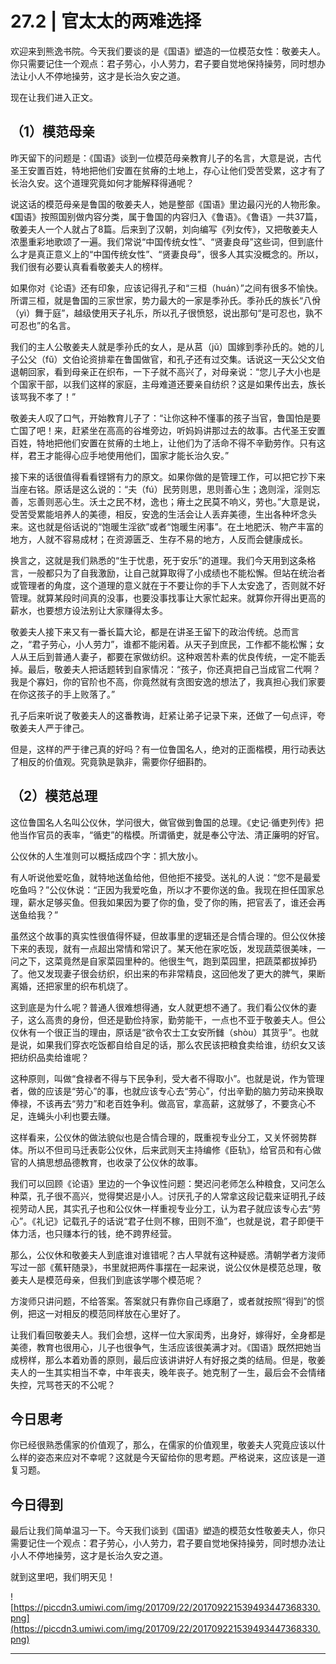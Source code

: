# 27.2 | 官太太的两难选择

欢迎来到熊逸书院。今天我们要谈的是《国语》塑造的一位模范女性：敬姜夫人。你只需要记住一个观点：君子劳心，小人劳力，君子要自觉地保持操劳，同时想办法让小人不停地操劳，这才是长治久安之道。

现在让我们进入正文。

## （1）模范母亲

昨天留下的问题是：《国语》谈到一位模范母亲教育儿子的名言，大意是说，古代圣王安置百姓，特地把他们安置在贫瘠的土地上，存心让他们受苦受累，这才有了长治久安。这个道理究竟如何才能解释得通呢？

说这话的模范母亲是鲁国的敬姜夫人，她是整部《国语》里边最闪光的人物形象。《国语》按照国别做内容分类，属于鲁国的内容归入《鲁语》。《鲁语》一共37篇，敬姜夫人一个人就占了8篇。后来到了汉朝，刘向编写《列女传》，又把敬姜夫人浓墨重彩地歌颂了一遍。我们常说“中国传统女性”、“贤妻良母”这些词，但到底什么才是真正意义上的“中国传统女性”、“贤妻良母”，很多人其实没概念的。所以，我们很有必要认真看看敬姜夫人的榜样。

如果你对《论语》还有印象，应该记得孔子和“三桓（huán）”之间有很多不愉快。所谓三桓，就是鲁国的三家世家，势力最大的一家是季孙氏。季孙氏的族长“八佾（yì）舞于庭”，越级使用天子礼乐，所以孔子很愤怒，说出那句“是可忍也，孰不可忍也”的名言。

我们的主人公敬姜夫人就是季孙氏的女人，是从莒（jǔ）国嫁到季孙氏的。她的儿子公父（fǔ）文伯论资排辈在鲁国做官，和孔子还有过交集。话说这一天公父文伯退朝回家，看到母亲正在织布，一下子就不高兴了，对母亲说：“您儿子大小也是个国家干部，以我们这样的家庭，主母难道还要亲自纺织？这是如果传出去，族长该骂我不孝了！”

敬姜夫人叹了口气，开始教育儿子了：“让你这种不懂事的孩子当官，鲁国怕是要亡国了吧！来，赶紧坐在高高的谷堆旁边，听妈妈讲那过去的故事。古代圣王安置百姓，特地把他们安置在贫瘠的土地上，让他们为了活命不得不辛勤劳作。只有这样，君王才能得心应手地使用他们，国家才能长治久安。”

接下来的话很值得看看铿锵有力的原文。如果你做的是管理工作，可以把它抄下来当座右铭。原话是这么说的：“夫（fú）民劳则思，思则善心生；逸则淫，淫则忘善，忘善则恶心生。沃土之民不材，逸也；瘠土之民莫不响义，劳也。”大意是说，受苦受累能培养人的美德，相反，安逸的生活会让人丢弃美德，生出各种坏念头来。这也就是俗话说的“饱暖生淫欲”或者“饱暖生闲事”。在土地肥沃、物产丰富的地方，人就不容易成材；在资源匮乏、生存不易的地方，人反而会健康成长。

换言之，这就是我们熟悉的“生于忧患，死于安乐”的道理。我们今天用到这条格言，一般都只为了自我激励，让自己就算取得了小成绩也不能松懈。但站在统治者或管理者的角度，这个道理的意义就在于不要让你的手下人太安逸了，否则就不好管理。就算某段时间真的没事，也要没事找事让大家忙起来。就算你开得出更高的薪水，也要想方设法别让大家赚得太多。

敬姜夫人接下来又有一番长篇大论，都是在讲圣王留下的政治传统。总而言之，“君子劳心，小人劳力”，谁都不能闲着。从天子到庶民，工作都不能松懈；女人从王后到普通人妻子，都要在家做纺织。这种艰苦朴素的优良传统，一定不能丢掉。最后，敬姜夫人把话题转到自家情况：“孩子，你还真把自己当成官二代啊？我是个寡妇，你的官阶也不高，你竟然就有贪图安逸的想法了，我真担心我们家要在你这孩子的手上败落了。”

孔子后来听说了敬姜夫人的这番教诲，赶紧让弟子记录下来，还做了一句点评，夸敬姜夫人严于律己。

但是，这样的严于律己真的好吗？有一位鲁国名人，绝对的正面楷模，用行动表达了相反的价值观。究竟孰是孰非，需要你仔细斟酌。

## （2）模范总理

这位鲁国名人名叫公仪休，学问很大，做官做到鲁国的总理。《史记·循吏列传》把他当作官员的表率，“循吏”的楷模。所谓循吏，就是奉公守法、清正廉明的好官。

公仪休的人生准则可以概括成四个字：抓大放小。

有人听说他爱吃鱼，就特地送鱼给他，但他拒不接受。送礼的人说：“您不是最爱吃鱼吗？”公仪休说：“正因为我爱吃鱼，所以才不要你送的鱼。我现在担任国家总理，薪水足够买鱼。但我如果因为要了你的鱼，受了你的贿，把官丢了，谁还会再送鱼给我？”

虽然这个故事的真实性很值得怀疑，但故事里的逻辑还是合情合理的。但公仪休接下来的表现，就有一点超出常情和常识了。某天他在家吃饭，发现蔬菜很美味，一问之下，这菜竟然是自家菜园里种的。他很生气，跑到菜园里，把蔬菜都拔掉扔了。他又发现妻子很会纺织，织出来的布非常精良，这回他发了更大的脾气，果断离婚，还把家里的织布机烧了。

这到底是为什么呢？普通人很难想得通，女人就更想不通了。我们看公仪休的妻子，这么高贵的身份，但还是勤俭持家，勤劳能干，一点也不亚于敬姜夫人。但公仪休有一个很正当的理由，原话是“欲令农士工女安所雠（shòu）其货乎”。也就是说，如果我们穿衣吃饭都自给自足的话，那么农民该把粮食卖给谁，纺织女又该把纺织品卖给谁呢？

这种原则，叫做“食禄者不得与下民争利，受大者不得取小”。也就是说，作为管理者，做的应该是“劳心”的事，也就应该专心去“劳心”，付出辛勤的脑力劳动来换取俸禄，不该再去“劳力”和老百姓争利。做高官，拿高薪，这就够了，不要贪心不足，连蝇头小利也要去赚。

这样看来，公仪休的做法貌似也是合情合理的，既重视专业分工，又关怀弱势群体。所以不但司马迁表彰公仪休，后来武则天主持编修《臣轨》，给官员和有心做官的人搞思想品德教育，也收录了公仪休的故事。

我们可以回顾《论语》里边的一个争议性问题：樊迟问老师怎么种粮食，又问怎么种菜，孔子很不高兴，觉得樊迟是小人。讨厌孔子的人常拿这段记载来证明孔子歧视劳动人民，其实孔子也和公仪休一样重视专业分工，认为君子就应该专心去“劳心”。《礼记》记载孔子的话说“君子仕则不稼，田则不渔”，也就是说，君子即便干体力活，也只赚本行的钱，绝不跨界经营。

那么，公仪休和敬姜夫人到底谁对谁错呢？古人早就有这种疑惑。清朝学者方浚师写过一部《蕉轩随录》，书里就把两件事摆在一起来说，说公仪休是模范总理，敬姜夫人是模范母亲，但我们到底该学哪个模范呢？

方浚师只讲问题，不给答案。答案就只有靠你自己琢磨了，或者就按照“得到”的惯例，把这一对相反的模范同样放在心里好了。

让我们看回敬姜夫人。我们会想，这样一位大家闺秀，出身好，嫁得好，全身都是美德，教育也很用心，儿子也很争气，生活应该很美满才对。《国语》既然把她当成榜样，那么本着劝善的原则，最后应该讲讲好人有好报之类的结局。但是，敬姜夫人的一生其实相当不幸，中年丧夫，晚年丧子。她克制了一生，最后会不会情绪失控，咒骂苍天的不公呢？

## 今日思考

你已经很熟悉儒家的价值观了，那么，在儒家的价值观里，敬姜夫人究竟应该以什么样的姿态来应对不幸呢？这就是今天留给你的思考题。严格说来，这应该是一道复习题。

## 今日得到

最后让我们简单温习一下。今天我们谈到《国语》塑造的模范女性敬姜夫人，你只需要记住一个观点：君子劳心，小人劳力，君子要自觉地保持操劳，同时想办法让小人不停地操劳，这才是长治久安之道。

就到这里吧，我们明天见！

![https://piccdn3.umiwi.com/img/201709/22/201709221539493447368330.png](https://piccdn3.umiwi.com/img/201709/22/201709221539493447368330.png)

---
